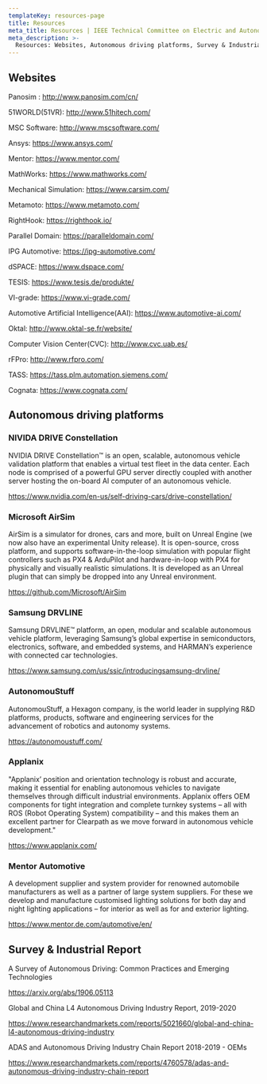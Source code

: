 ```yaml
---
templateKey: resources-page
title: Resources
meta_title: Resources | IEEE Technical Committee on Electric and Autonomous Vehicles
meta_description: >-
  Resources: Websites, Autonomous driving platforms, Survey & Industrial Report
---
```


## Websites

Panosim : http://www.panosim.com/cn/

51WORLD(51VR): http://www.51hitech.com/

MSC Software: http://www.mscsoftware.com/

Ansys: https://www.ansys.com/

Mentor: https://www.mentor.com/

MathWorks: https://www.mathworks.com/

Mechanical Simulation: https://www.carsim.com/

Metamoto: https://www.metamoto.com/

RightHook: https://righthook.io/

Parallel Domain: https://paralleldomain.com/

IPG Automotive: https://ipg-automotive.com/

dSPACE: https://www.dspace.com/

TESIS: https://www.tesis.de/produkte/

VI-grade: https://www.vi-grade.com/

Automotive Artificial Intelligence(AAI): https://www.automotive-ai.com/

Oktal: http://www.oktal-se.fr/website/

Computer Vision Center(CVC): http://www.cvc.uab.es/

rFPro: http://www.rfpro.com/

TASS: https://tass.plm.automation.siemens.com/

Cognata: https://www.cognata.com/

## Autonomous driving platforms

### NIVIDA DRIVE Constellation

NVIDIA DRIVE Constellation™ is an open, scalable, autonomous vehicle validation platform that enables a virtual test fleet in the data center. Each node is comprised of a powerful GPU server directly coupled with another server hosting the on-board AI computer of an autonomous vehicle.

https://www.nvidia.com/en-us/self-driving-cars/drive-constellation/

### Microsoft AirSim

AirSim is a simulator for drones, cars and more, built on Unreal Engine (we now also have an experimental Unity release). It is open-source, cross platform, and supports software-in-the-loop simulation with popular flight controllers such as PX4 & ArduPilot and hardware-in-loop with PX4 for physically and visually realistic simulations. It is developed as an Unreal plugin that can simply be dropped into any Unreal environment.

https://github.com/Microsoft/AirSim

### Samsung DRVLINE

Samsung DRVLINE™ platform, an open, modular and scalable autonomous vehicle platform, leveraging Samsung’s global expertise in semiconductors, electronics, software, and embedded systems, and HARMAN’s experience with connected car technologies.

https://www.samsung.com/us/ssic/introducingsamsung-drvline/

### AutonomouStuff

AutonomouStuff, a Hexagon company, is the world leader in supplying R&D platforms, products, software and engineering services for the advancement of robotics and autonomy systems.

https://autonomoustuff.com/

### Applanix

"Applanix’ position and orientation technology is robust and accurate, making it essential for enabling autonomous vehicles to navigate themselves through difficult industrial environments. Applanix offers OEM components for tight integration and complete turnkey systems – all with ROS (Robot Operating System) compatibility – and this makes them an excellent partner for Clearpath as we move forward in autonomous vehicle development."

https://www.applanix.com/

### Mentor Automotive

A development supplier and system provider for renowned automobile manufacturers as well as a partner of large system suppliers. For these we develop and manufacture customised lighting solutions for both day and night lighting applications – for interior as well as for and exterior lighting.

https://www.mentor.de.com/automotive/en/

## Survey & Industrial Report

A Survey of Autonomous Driving: Common Practices and Emerging Technologies

https://arxiv.org/abs/1906.05113

Global and China L4 Autonomous Driving Industry Report, 2019-2020

https://www.researchandmarkets.com/reports/5021660/global-and-china-l4-autonomous-driving-industry

ADAS and Autonomous Driving Industry Chain Report 2018-2019 - OEMs

https://www.researchandmarkets.com/reports/4760578/adas-and-autonomous-driving-industry-chain-report

